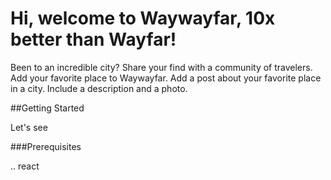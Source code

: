 # Hi, welcome to Waywayfar, 10x better than Wayfar!

Been to an incredible city? Share your find with a community of travelers. Add your favorite place to Waywayfar. Add a post about your favorite place in a city. Include a description and a photo. 

##Getting Started

Let's see

###Prerequisites

.. react
